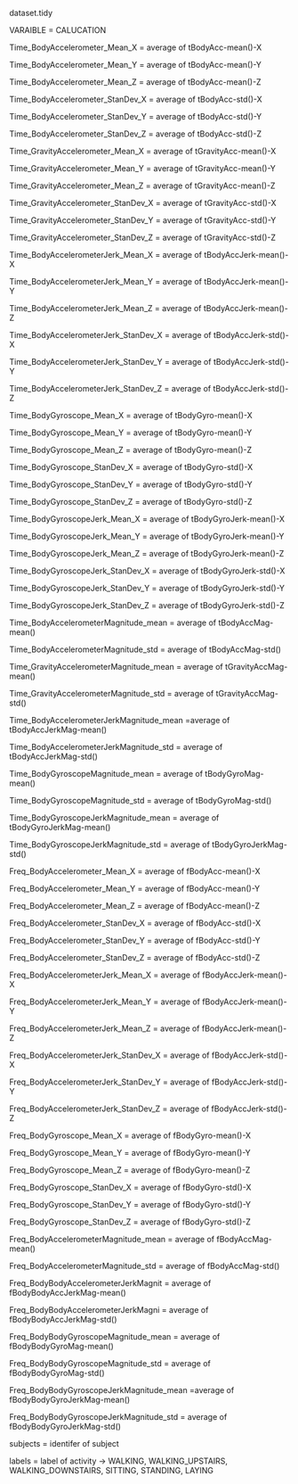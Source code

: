 dataset.tidy

VARAIBLE =                                CALUCATION

Time_BodyAccelerometer_Mean_X =	          average of tBodyAcc-mean()-X

Time_BodyAccelerometer_Mean_Y	=           average of tBodyAcc-mean()-Y

Time_BodyAccelerometer_Mean_Z	=           average of tBodyAcc-mean()-Z

Time_BodyAccelerometer_StanDev_X =	      average of tBodyAcc-std()-X

Time_BodyAccelerometer_StanDev_Y =	      average of tBodyAcc-std()-Y

Time_BodyAccelerometer_StanDev_Z =        average of tBodyAcc-std()-Z

Time_GravityAccelerometer_Mean_X =	      average of tGravityAcc-mean()-X

Time_GravityAccelerometer_Mean_Y =	      average of tGravityAcc-mean()-Y

Time_GravityAccelerometer_Mean_Z =        average of tGravityAcc-mean()-Z

Time_GravityAccelerometer_StanDev_X =     average of tGravityAcc-std()-X

Time_GravityAccelerometer_StanDev_Y =     average of tGravityAcc-std()-Y

Time_GravityAccelerometer_StanDev_Z =     average of tGravityAcc-std()-Z

Time_BodyAccelerometerJerk_Mean_X	=       average of tBodyAccJerk-mean()-X

Time_BodyAccelerometerJerk_Mean_Y	=       average of tBodyAccJerk-mean()-Y

Time_BodyAccelerometerJerk_Mean_Z	=       average of tBodyAccJerk-mean()-Z

Time_BodyAccelerometerJerk_StanDev_X =    average of tBodyAccJerk-std()-X

Time_BodyAccelerometerJerk_StanDev_Y =    average of tBodyAccJerk-std()-Y

Time_BodyAccelerometerJerk_StanDev_Z =    average of tBodyAccJerk-std()-Z

Time_BodyGyroscope_Mean_X	=               average of tBodyGyro-mean()-X

Time_BodyGyroscope_Mean_Y	=               average of tBodyGyro-mean()-Y

Time_BodyGyroscope_Mean_Z	=               average of tBodyGyro-mean()-Z

Time_BodyGyroscope_StanDev_X =            average of tBodyGyro-std()-X

Time_BodyGyroscope_StanDev_Y =            average of tBodyGyro-std()-Y

Time_BodyGyroscope_StanDev_Z =            average of tBodyGyro-std()-Z

Time_BodyGyroscopeJerk_Mean_X	=           average of tBodyGyroJerk-mean()-X

Time_BodyGyroscopeJerk_Mean_Y	=           average of tBodyGyroJerk-mean()-Y

Time_BodyGyroscopeJerk_Mean_Z	=           average of tBodyGyroJerk-mean()-Z

Time_BodyGyroscopeJerk_StanDev_X =        average of tBodyGyroJerk-std()-X

Time_BodyGyroscopeJerk_StanDev_Y =        average of tBodyGyroJerk-std()-Y

Time_BodyGyroscopeJerk_StanDev_Z =        average of tBodyGyroJerk-std()-Z

Time_BodyAccelerometerMagnitude_mean =    average of tBodyAccMag-mean()

Time_BodyAccelerometerMagnitude_std	=     average of tBodyAccMag-std()

Time_GravityAccelerometerMagnitude_mean = average of tGravityAccMag-mean()

Time_GravityAccelerometerMagnitude_std =  average of tGravityAccMag-std()

Time_BodyAccelerometerJerkMagnitude_mean =average of tBodyAccJerkMag-mean()

Time_BodyAccelerometerJerkMagnitude_std = average of tBodyAccJerkMag-std()

Time_BodyGyroscopeMagnitude_mean =        average of tBodyGyroMag-mean()

Time_BodyGyroscopeMagnitude_std	=         average of tBodyGyroMag-std()

Time_BodyGyroscopeJerkMagnitude_mean =    average of tBodyGyroJerkMag-mean()

Time_BodyGyroscopeJerkMagnitude_std	=     average of tBodyGyroJerkMag-std()

Freq_BodyAccelerometer_Mean_X	=           average of fBodyAcc-mean()-X

Freq_BodyAccelerometer_Mean_Y	=           average of fBodyAcc-mean()-Y

Freq_BodyAccelerometer_Mean_Z	=           average of fBodyAcc-mean()-Z

Freq_BodyAccelerometer_StanDev_X =        average of fBodyAcc-std()-X

Freq_BodyAccelerometer_StanDev_Y =        average of fBodyAcc-std()-Y

Freq_BodyAccelerometer_StanDev_Z =        average of fBodyAcc-std()-Z

Freq_BodyAccelerometerJerk_Mean_X	=       average of fBodyAccJerk-mean()-X

Freq_BodyAccelerometerJerk_Mean_Y	=       average of fBodyAccJerk-mean()-Y

Freq_BodyAccelerometerJerk_Mean_Z	=       average of fBodyAccJerk-mean()-Z

Freq_BodyAccelerometerJerk_StanDev_X =    average of fBodyAccJerk-std()-X

Freq_BodyAccelerometerJerk_StanDev_Y =    average of fBodyAccJerk-std()-Y

Freq_BodyAccelerometerJerk_StanDev_Z =    average of fBodyAccJerk-std()-Z

Freq_BodyGyroscope_Mean_X	=               average of fBodyGyro-mean()-X

Freq_BodyGyroscope_Mean_Y	=               average of fBodyGyro-mean()-Y

Freq_BodyGyroscope_Mean_Z =               average of fBodyGyro-mean()-Z

Freq_BodyGyroscope_StanDev_X =            average of fBodyGyro-std()-X

Freq_BodyGyroscope_StanDev_Y =            average of fBodyGyro-std()-Y

Freq_BodyGyroscope_StanDev_Z =            average of fBodyGyro-std()-Z

Freq_BodyAccelerometerMagnitude_mean =    average of fBodyAccMag-mean()

Freq_BodyAccelerometerMagnitude_std =     average of fBodyAccMag-std()

Freq_BodyBodyAccelerometerJerkMagnit =   	average of fBodyBodyAccJerkMag-mean()

Freq_BodyBodyAccelerometerJerkMagni =    	average of fBodyBodyAccJerkMag-std()

Freq_BodyBodyGyroscopeMagnitude_mean =    average of fBodyBodyGyroMag-mean()

Freq_BodyBodyGyroscopeMagnitude_std	=     average of fBodyBodyGyroMag-std()

Freq_BodyBodyGyroscopeJerkMagnitude_mean =average of fBodyBodyGyroJerkMag-mean()

Freq_BodyBodyGyroscopeJerkMagnitude_std = average of fBodyBodyGyroJerkMag-std()

subjects =                                identifer of subject

labels =                                  label of activity -> WALKING, WALKING_UPSTAIRS, WALKING_DOWNSTAIRS, SITTING, STANDING, LAYING



